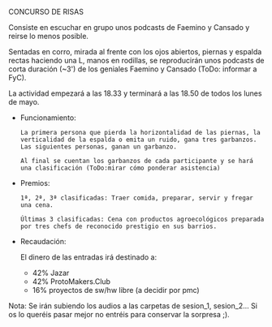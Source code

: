 CONCURSO DE RISAS

Consiste en escuchar en grupo unos podcasts de Faemino y Cansado y reirse lo menos posible.

Sentadas en corro, mirada al frente con los ojos abiertos, piernas y espalda rectas haciendo una L, manos en rodillas, se reproducirán unos podcasts de corta duración (~3') de los geniales Faemino y Cansado (ToDo: informar a FyC).

La actividad empezará a las 18.33 y terminará a las 18.50 de todos los lunes de mayo.

* Funcionamiento:

      La primera persona que pierda la horizontalidad de las piernas, la verticalidad de la espalda o emita un ruido, gana tres garbanzos.
      Las siguientes personas, ganan un garbanzo.

      Al final se cuentan los garbanzos de cada participante y se hará una clasificación (ToDo:mirar cómo ponderar asistencia)



* Premios:

      1ª, 2ª, 3ª clasificadas: Traer comida, preparar, servir y fregar una cena.

      Últimas 3 clasificadas: Cena con productos agroecológicos preparada por tres chefs de reconocido prestigio en sus barrios.

* Recaudación:

  El dinero de las entradas irá destinado a:

  + 42% Jazar
  + 42% ProtoMakers.Club
  + 16% proyectos de sw/hw libre (a decidir por pmc)

Nota: Se irán subiendo los audios a las carpetas de sesion_1, sesion_2... Si os lo queréis pasar mejor no entréis para conservar la sorpresa ;).
